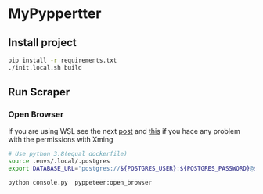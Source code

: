 # MyPyppertter

## Install project
```sh
pip install -r requirements.txt
./init.local.sh build
```

## Run Scraper
### Open Browser

If you are using WSL see the next [post](https://virtualizationreview.com/articles/2017/02/08/graphical-programs-on-windows-subsystem-on-linux.aspx) and [this](https://code.luasoftware.com/tutorials/x-server/xming-client-4-rejected-from-ip/) if you hace any problem with the permissions with Xming
```sh
# Use python 3.8(equal dockerfile)
source .envs/.local/.postgres
export DATABASE_URL="postgres://${POSTGRES_USER}:${POSTGRES_PASSWORD}@${POSTGRES_HOST}:${POSTGRES_PORT}/${POSTGRES_DB}"

python console.py  pyppeteer:open_browser
```